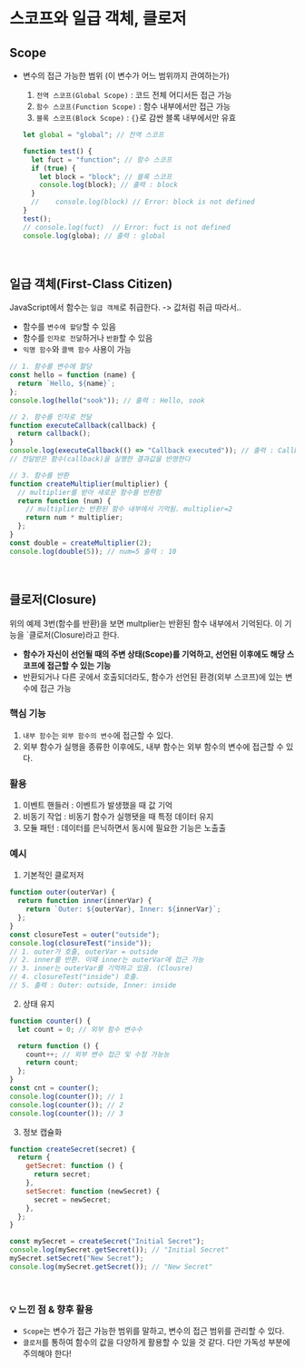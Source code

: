# 스코프와 일급 객체, 클로저

## Scope

- 변수의 접근 가능한 범위 (이 변수가 어느 범위까지 관여하는가)

  1. `전역 스코프(Global Scope)` : 코드 전체 어디서든 접근 가능
  2. `함수 스코프(Function Scope)` : 함수 내부에서만 접근 가능
  3. `블록 스코프(Block Scope)` : `{}`로 감싼 블록 내부에서만 유효

  ```javascript
  let global = "global"; // 전역 스코프

  function test() {
    let fuct = "function"; // 함수 스코프
    if (true) {
      let block = "block"; // 블록 스코프
      console.log(block); // 출력 : block
    }
    //    console.log(block) // Error: block is not defined
  }
  test();
  // console.log(fuct)  // Error: fuct is not defined
  console.log(globa); // 출력 : global
  ```

<br>

## 일급 객체(First-Class Citizen)

JavaScript에서 함수는 `일급 객체`로 취급한다. -> 값처럼 취급 따라서..

- 함수를 `변수에 할당`할 수 있음
- 함수를 `인자로 전달`하거나 `반환`할 수 있음
- `익명 함수`와 `콜백 함수` 사용이 가능

```javascript
// 1. 함수를 변수에 할당
const hello = function (name) {
  return `Hello, ${name}`;
};
console.log(hello("sook")); // 출력 : Hello, sook

// 2. 함수를 인자로 전달
function executeCallback(callback) {
  return callback();
}
console.log(executeCallback(() => "Callback executed")); // 출력 : Callback executed
// 전달받은 함수(callback)을 실행한 결과값을 반영한다

// 3. 함수를 반환
function createMultiplier(multiplier) {
  // multiplier를 받아 새로운 함수를 반환함
  return function (num) {
    // multiplier는 반환된 함수 내부에서 기억됨. multiplier=2
    return num * multiplier;
  };
}
const double = createMultiplier(2);
console.log(double(5)); // num=5 출력 : 10
```

<br>

## 클로저(Closure)

위의 예제 3번(함수를 반환)을 보면 multplier는 반환된 함수 내부에서 기억된다.
이 기능을 `클로저(Closure)라고 한다.

- <b> 함수가 자신이 선언될 때의 주변 상태(Scope)를 기억하고, 선언된 이후에도 해당 스코프에 접근할 수 있는 기능 </b>
- 반환되거나 다른 곳에서 호출되더라도, 함수가 선언된 환경(외부 스코프)에 있는 변수에 접근 가능

### 핵심 기능

1. `내부 함수`는 `외부 함수의 변수`에 접근할 수 있다.
2. 외부 함수가 실행을 종류한 이후에도, 내부 함수는 외부 함수의 변수에 접근할 수 있다.

### 활용

1. 이벤트 핸들러 : 이벤트가 발생했을 때 값 기억
2. 비동기 작업 : 비동기 함수가 실행됏을 때 특정 데이터 유지
3. 모듈 패턴 : 데이터를 은닉하면서 동시에 필요한 기능은 노출출

### 예시

1. 기본적인 클로저저

```javascript
function outer(outerVar) {
  return function inner(innerVar) {
    return `Outer: ${outerVar}, Inner: ${innerVar}`;
  };
}
const closureTest = outer("outside");
console.log(closureTest("inside"));
// 1. outer가 호출, outerVar = outside
// 2. inner를 반환. 이때 inner는 outerVar에 접근 가능
// 3. inner는 outerVar를 기억하고 있음. (Clousre)
// 4. closureTest("inside") 호출.
// 5. 출력 : Outer: outside, Inner: inside
```

2. 상태 유지

```javascript
function counter() {
  let count = 0; // 외부 함수 변수수

  return function () {
    count++; // 외부 변수 접근 및 수정 가능능
    return count;
  };
}
const cnt = counter();
console.log(counter()); // 1
console.log(counter()); // 2
console.log(counter()); // 3
```

3. 정보 캡슐화

```javascript
function createSecret(secret) {
  return {
    getSecret: function () {
      return secret;
    },
    setSecret: function (newSecret) {
      secret = newSecret;
    },
  };
}

const mySecret = createSecret("Initial Secret");
console.log(mySecret.getSecret()); // "Initial Secret"
mySecret.setSecret("New Secret");
console.log(mySecret.getSecret()); // "New Secret"
```

<br>

### 💡 느낀 점 & 향후 활용

- `Scope`는 변수가 접근 가능한 범위를 말하고, 변수의 접근 범위를 관리할 수 있다.
- `클로저`를 통하여 함수의 값을 다양하게 활용할 수 있을 것 같다. 다만 가독성 부분에 주의해야 한다!
